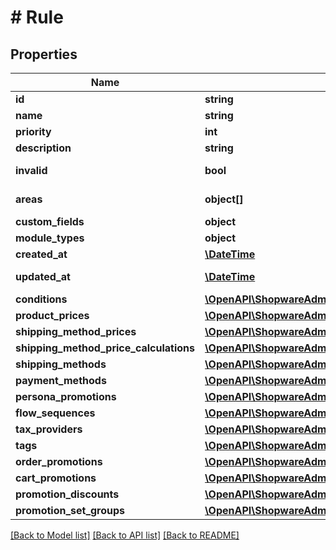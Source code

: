 # # Rule

## Properties

Name | Type | Description | Notes
------------ | ------------- | ------------- | -------------
**id** | **string** |  | [optional]
**name** | **string** |  |
**priority** | **int** |  |
**description** | **string** |  | [optional]
**invalid** | **bool** |  | [optional] [readonly]
**areas** | **object[]** |  | [optional] [readonly]
**custom_fields** | **object** |  | [optional]
**module_types** | **object** |  | [optional]
**created_at** | [**\DateTime**](\DateTime.md) |  | [readonly]
**updated_at** | [**\DateTime**](\DateTime.md) |  | [optional] [readonly]
**conditions** | [**\OpenAPI\ShopwareAdminApiClient\Model\RuleCondition[]**](RuleCondition.md) |  | [optional]
**product_prices** | [**\OpenAPI\ShopwareAdminApiClient\Model\ProductPrice[]**](ProductPrice.md) |  | [optional]
**shipping_method_prices** | [**\OpenAPI\ShopwareAdminApiClient\Model\ShippingMethodPrice[]**](ShippingMethodPrice.md) |  | [optional]
**shipping_method_price_calculations** | [**\OpenAPI\ShopwareAdminApiClient\Model\ShippingMethodPrice[]**](ShippingMethodPrice.md) |  | [optional]
**shipping_methods** | [**\OpenAPI\ShopwareAdminApiClient\Model\ShippingMethod[]**](ShippingMethod.md) |  | [optional]
**payment_methods** | [**\OpenAPI\ShopwareAdminApiClient\Model\PaymentMethod[]**](PaymentMethod.md) |  | [optional]
**persona_promotions** | [**\OpenAPI\ShopwareAdminApiClient\Model\Promotion[]**](Promotion.md) |  | [optional]
**flow_sequences** | [**\OpenAPI\ShopwareAdminApiClient\Model\FlowSequence[]**](FlowSequence.md) |  | [optional]
**tax_providers** | [**\OpenAPI\ShopwareAdminApiClient\Model\TaxProvider[]**](TaxProvider.md) |  | [optional]
**tags** | [**\OpenAPI\ShopwareAdminApiClient\Model\Tag[]**](Tag.md) |  | [optional]
**order_promotions** | [**\OpenAPI\ShopwareAdminApiClient\Model\Promotion[]**](Promotion.md) |  | [optional]
**cart_promotions** | [**\OpenAPI\ShopwareAdminApiClient\Model\Promotion[]**](Promotion.md) |  | [optional]
**promotion_discounts** | [**\OpenAPI\ShopwareAdminApiClient\Model\PromotionDiscount[]**](PromotionDiscount.md) |  | [optional]
**promotion_set_groups** | [**\OpenAPI\ShopwareAdminApiClient\Model\PromotionSetgroup[]**](PromotionSetgroup.md) |  | [optional]

[[Back to Model list]](../../README.md#models) [[Back to API list]](../../README.md#endpoints) [[Back to README]](../../README.md)
